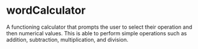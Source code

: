 # wordCalculator

A functioning calculator that prompts the user to select their operation and then numerical values. This is able to perform simple operations such as addition, subtraction, multiplication, and division.
